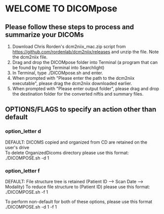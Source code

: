 # WELCOME TO DICOMpose

## Please follow these steps to process and summarize your DICOMs 
 
1. Download Chris Rorden's dcm2niix_mac.zip script from https://github.com/rordenlab/dcm2niix/releases and unzip the file. Note the dcm2niix file. 
2. Drag and drop the DICOMpose folder into Terminal (a program that can be found by typing Terminal into Searchlight) 
3. In Terminal, type ./DICOMpose.sh and enter.
4. When prompted with "Please enter the path to the dcm2niix executable", please drag the dcm2niix downloaded earlier.
5. When prompted with "Please enter output folder", please drag and drop the destination folder for the converted niftis and summary files.


## OPTIONS/FLAGS to specify an action other than default 

### option_letter d
DEFAULT: DICOMS copied and organized from CD are retained on the user's drive  
To delete OrganizedDicoms directory please use this format: ./DICOMPOSE.sh -d 1 

### option_letter f
DEFAULT: File structure tree is retained (Patient ID --> Scan Date --> Modality)
To reduce file structure to (Patient ID) please use this format: ./DICOMPOSE.sh -f 1

To perform non-default for both of these options, please use this format ./DICOMPOSE.sh -d 1 -f 1 


